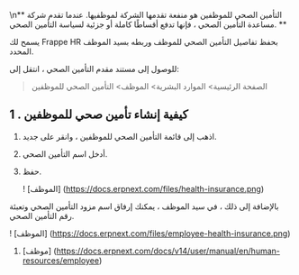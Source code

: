 \n** التأمين الصحي للموظفين هو منفعة تقدمها الشركة لموظفيها. عندما تقدم شركة مساعدة التأمين الصحي ، فإنها تدفع أقساطًا كاملة أو جزئية لسياسة التأمين الصحي. **

يسمح لك Frappe HR بحفظ تفاصيل التأمين الصحي للموظف وربطه بسيد الموظف المحدد.

للوصول إلى مستند مقدم التأمين الصحي ، انتقل إلى:

> الصفحة الرئيسية> الموارد البشرية> الموظف> التأمين الصحي للموظفين

## 1 \. كيفية إنشاء تأمين صحي للموظفين

1. اذهب إلى قائمة التأمين الصحي للموظفين ، وانقر على جديد.
    
2. أدخل اسم التأمين الصحي.
    
3. حفظ.
    
    ! [الموظف] (https://docs.erpnext.com/files/health-insurance.png)
    

بالإضافة إلى ذلك ، في سيد الموظف ، يمكنك إرفاق اسم مزود التأمين الصحي وتعبئة رقم التأمين الصحي.

! [الموظف] (https://docs.erpnext.com/files/employee-health-insurance.png)

1. [موظف] (https://docs.erpnext.com/docs/v14/user/manual/en/human-resources/employee)
